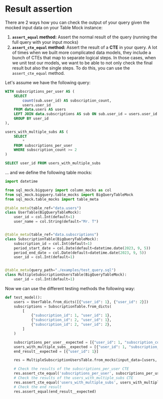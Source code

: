 # Result assertion

There are 2 ways how you can check the output of your query given the mocked input data on your Table Mock instance:

1. **`assert_equal` method:** Assert the normal result of the query (running the full query with your input mocks)
2. **`assert_cte_equal` method:** Assert the result of a **CTE** in your query. A lot of times when we built more complicated data models, they include a bunch of CTEs that map to separate logical steps. In those cases, when we unit test our models, we want to be able to not only check the final result but also the single steps. To do this, you can use the `assert_cte_equal` method.

Let's assume we have the following query:

```sql
WITH subscriptions_per_user AS (
    SELECT
        count(sub.user_id) AS subscription_count,
        users.user_id
    FROM data.users AS users
    LEFT JOIN data.subscriptions AS sub ON sub.user_id = users.user_id
    GROUP BY user_id
),

users_with_multiple_subs AS (
    SELECT
        *
    FROM subscriptions_per_user
    WHERE subscription_count >= 2
)

SELECT user_id FROM users_with_multiple_subs
```

... and we define the following table mocks:

```python
import datetime

from sql_mock.bigquery import column_mocks as col
from sql_mock.bigquery.table_mocks import BigQueryTableMock
from sql_mock.table_mocks import table_meta

@table_meta(table_ref="data.users")
class UserTable(BigQueryTableMock):
    user_id = col.Int(default=1)
    user_name = col.String(default="Mr. T")


@table_meta(table_ref="data.subscriptions")
class SubscriptionTable(BigQueryTableMock):
    subscription_id = col.Int(default=1)
    period_start_date = col.Date(default=datetime.date(2023, 9, 5))
    period_end_date = col.Date(default=datetime.date(2023, 9, 5))
    user_id = col.Int(default=1)


@table_meta(query_path="./examples/test_query.sql")
class MultipleSubscriptionUsersTable(BigQueryTableMock):
    user_id = col.Int(default=1)
```

Now we can use the different testing methods the following way:

```python
def test_model():
    users = UserTable.from_dicts([{"user_id": 1}, {"user_id": 2}])
    subscriptions = SubscriptionTable.from_dicts(
        [
            {"subscription_id": 1, "user_id": 1},
            {"subscription_id": 2, "user_id": 1},
            {"subscription_id": 2, "user_id": 2},
        ]
    )

    subscriptions_per_user__expected = [{"user_id": 1, "subscription_count": 2}, {"user_id": 2, "subscription_count": 1}]
    users_with_multiple_subs__expected = [{"user_id": 1, "subscription_count": 2}]
    end_result__expected = [{"user_id": 1}]

    res = MultipleSubscriptionUsersTable.from_mocks(input_data=[users, subscriptions])

    # Check the results of the subscriptions_per_user CTE
    res.assert_cte_equal('subscriptions_per_user', subscriptions_per_user__expected)
    # Check the results of the users_with_multiple_subs CTE
    res.assert_cte_equal('users_with_multiple_subs', users_with_multiple_subs__expected)
    # Check the end result
    res.assert_equal(end_result__expected)
```
